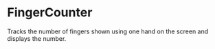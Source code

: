 # FingerCounter
Tracks the number of fingers shown using one hand on the screen and displays the number.
